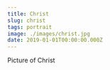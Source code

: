 ```yaml
---
title: Christ
slug: christ
tags: portrait
image: ./images/christ.jpg
date: 2019-01-01T00:00:00.000Z
---
```

Picture of Christ
